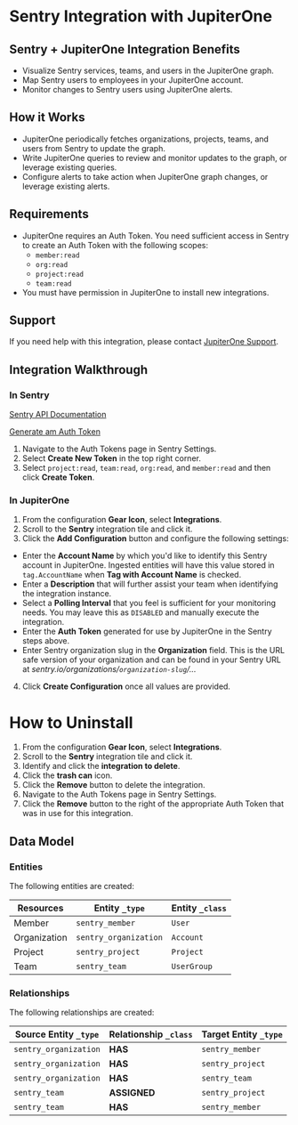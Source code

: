 # Sentry Integration with JupiterOne

## Sentry + JupiterOne Integration Benefits

*   Visualize Sentry services, teams, and users in the JupiterOne graph.
*   Map Sentry users to employees in your JupiterOne account.
*   Monitor changes to Sentry users using JupiterOne alerts.

## How it Works

*   JupiterOne periodically fetches organizations, projects, teams, and users from
    Sentry to update the graph.
*   Write JupiterOne queries to review and monitor updates to the graph, or
    leverage existing queries.
*   Configure alerts to take action when JupiterOne graph changes, or leverage
    existing alerts.

## Requirements

*   JupiterOne requires an Auth Token. You need sufficient access in Sentry to
    create an Auth Token with the following scopes:
    *   `member:read`
    *   `org:read`
    *   `project:read`
    *   `team:read`
*   You must have permission in JupiterOne to install new integrations.

## Support

If you need help with this integration, please contact
[JupiterOne Support](https://support.jupiterone.io).

## Integration Walkthrough

### In Sentry

[Sentry API Documentation](https://docs.sentry.io/api/auth/)

[Generate am Auth Token](https://sentry.io/settings/account/api/auth-tokens/)

1.  Navigate to the Auth Tokens page in Sentry Settings.
2.  Select **Create New Token** in the top right corner.
3.  Select `project:read`, `team:read`, `org:read`, and `member:read` and then
    click **Create Token**.

### In JupiterOne

1.  From the configuration **Gear Icon**, select **Integrations**.
2.  Scroll to the **Sentry** integration tile and click it.
3.  Click the **Add Configuration** button and configure the following settings:

*   Enter the **Account Name** by which you'd like to identify this Sentry account
    in JupiterOne. Ingested entities will have this value stored in
    `tag.AccountName` when **Tag with Account Name** is checked.
*   Enter a **Description** that will further assist your team when identifying
    the integration instance.
*   Select a **Polling Interval** that you feel is sufficient for your monitoring
    needs. You may leave this as `DISABLED` and manually execute the integration.
*   Enter the **Auth Token** generated for use by JupiterOne in the Sentry steps
    above.
*   Enter Sentry organization slug in the **Organization** field. This is the URL
    safe version of your organization and can be found in your Sentry URL at
    *sentry.io/organizations/`organization-slug`/...*

4.  Click **Create Configuration** once all values are provided.

# How to Uninstall

1.  From the configuration **Gear Icon**, select **Integrations**.
2.  Scroll to the **Sentry** integration tile and click it.
3.  Identify and click the **integration to delete**.
4.  Click the **trash can** icon.
5.  Click the **Remove** button to delete the integration.
6.  Navigate to the Auth Tokens page in Sentry Settings.
7.  Click the **Remove** button to the right of the appropriate Auth Token that
    was in use for this integration.

<!-- {J1_DOCUMENTATION_MARKER_START} -->

<!--
********************************************************************************
NOTE: ALL OF THE FOLLOWING DOCUMENTATION IS GENERATED USING THE
"j1-integration document" COMMAND. DO NOT EDIT BY HAND! PLEASE SEE THE DEVELOPER
DOCUMENTATION FOR USAGE INFORMATION:

https://github.com/JupiterOne/sdk/blob/main/docs/integrations/development.md
********************************************************************************
-->

## Data Model

### Entities

The following entities are created:

| Resources    | Entity `_type`        | Entity `_class` |
| ------------ | --------------------- | --------------- |
| Member       | `sentry_member`       | `User`          |
| Organization | `sentry_organization` | `Account`       |
| Project      | `sentry_project`      | `Project`       |
| Team         | `sentry_team`         | `UserGroup`     |

### Relationships

The following relationships are created:

| Source Entity `_type` | Relationship `_class` | Target Entity `_type` |
| --------------------- | --------------------- | --------------------- |
| `sentry_organization` | **HAS**               | `sentry_member`       |
| `sentry_organization` | **HAS**               | `sentry_project`      |
| `sentry_organization` | **HAS**               | `sentry_team`         |
| `sentry_team`         | **ASSIGNED**          | `sentry_project`      |
| `sentry_team`         | **HAS**               | `sentry_member`       |

<!--
********************************************************************************
END OF GENERATED DOCUMENTATION AFTER BELOW MARKER
********************************************************************************
-->

<!-- {J1_DOCUMENTATION_MARKER_END} -->
 
<!--  jupiterOneDocVersion=1-1-2 -->